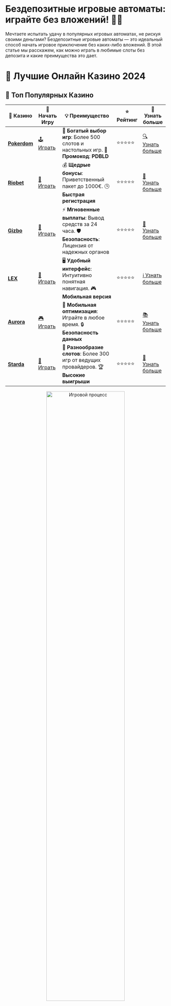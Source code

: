 # **Бездепозитные игровые автоматы: играйте без вложений! 🎰✨**

Мечтаете испытать удачу в популярных игровых автоматах, не рискуя своими деньгами? Бездепозитные игровые автоматы — это идеальный способ начать игровое приключение без каких-либо вложений. В этой статье мы расскажем, как можно играть в любимые слоты без депозита и какие преимущества это дает.

# 🎰 Лучшие Онлайн Казино 2024

## 🌟 Топ Популярных Казино

| 🎲 **Казино** | 🔗 **Начать Игру** | 💡 **Преимущество** | ⭐ **Рейтинг** | 🔗 **Узнать больше** |
|--------------|---------------------|---------------------|----------------|----------------------|
| [**Pokerdom**](https://brandplay.link/4k77v2yx) | [🕹️ Играть](https://brandplay.link/4k77v2yx) | 🎉 **Богатый выбор игр**: Более 500 слотов и настольных игр. 🎁 **Промокод**: **PDBLD** | ⭐⭐⭐⭐⭐ | [🔍 Узнать больше](https://brandplay.link/4k77v2yx) |
| [**Riobet**](https://brandplay.link/7xBLTPyj) | [🎰 Играть](https://brandplay.link/7xBLTPyj) | 💰 **Щедрые бонусы**: Приветственный пакет до 1000€. 🕒 **Быстрая регистрация** | ⭐⭐⭐⭐⭐ | [📖 Узнать больше](https://brandplay.link/7xBLTPyj) |
| [**Gizbo**](https://brandplay.link/bprXw4YV) | [🎲 Играть](https://brandplay.link/bprXw4YV) | ⚡ **Мгновенные выплаты**: Вывод средств за 24 часа. 🛡️ **Безопасность**: Лицензия от надежных органов | ⭐⭐⭐⭐⭐ | [📝 Узнать больше](https://brandplay.link/bprXw4YV) |
| [**LEX**](https://brandplay.link/zW4hdDFV) | [🤑 Играть](https://brandplay.link/zW4hdDFV) | 🖥️ **Удобный интерфейс**: Интуитивно понятная навигация. 🎮 **Мобильная версия** | ⭐⭐⭐⭐⭐ | [ℹ️ Узнать больше](https://brandplay.link/zW4hdDFV) |
| [**Aurora**](https://10trafic-stat2.com/click/668546556bcc6313411604bd/6766/13032/subaccount) | [🎮 Играть](https://10trafic-stat2.com/click/668546556bcc6313411604bd/6766/13032/subaccount) | 📱 **Мобильная оптимизация**: Играйте в любое время. 🔒 **Безопасность данных** | ⭐⭐⭐⭐⭐ | [📚 Узнать больше](https://10trafic-stat2.com/click/668546556bcc6313411604bd/6766/13032/subaccount) |
| [**Starda**](https://brandplay.link/fB7xwRFL) | [🎯 Играть](https://brandplay.link/fB7xwRFL) | 🎰 **Разнообразие слотов**: Более 300 игр от ведущих провайдеров. 🏆 **Высокие выигрыши** | ⭐⭐⭐⭐⭐ | [🔎 Узнать больше](https://brandplay.link/fB7xwRFL) |

<div align="center">
    <img src="https://i.pinimg.com/originals/87/9e/b9/879eb9354dd0699582408b68f2e253b2.gif" alt="Игровой процесс" width="70%">
</div>

## 💎 Лучшие Бонусы и Акции

| 🎲 **Казино** | 🔗 **Начать Игру** | 💡 **Преимущество** | ⭐ **Рейтинг** | 🔗 **Узнать больше** |
|--------------|---------------------|---------------------|----------------|----------------------|
| [**Kometa**](https://brandplay.link/8ZymQJV8) | [🎰 Играть](https://brandplay.link/8ZymQJV8) | 🎁 **Эксклюзивные бонусы**: Регулярные акции и промо. 🔄 **Программы лояльности** | ⭐⭐⭐⭐☆ | [🔍 Узнать больше](https://brandplay.link/8ZymQJV8) |
| [**R7**](https://brandplay.link/bMd3Yjsw) | [🕹️ Играть](https://brandplay.link/bMd3Yjsw) | 🕒 **Круглосуточная поддержка**: Всегда на связи. 💸 **Высокие лимиты** | ⭐⭐⭐⭐☆ | [📖 Узнать больше](https://brandplay.link/bMd3Yjsw) |
| [**7K**](https://brandplay.link/BvQyFShp) | [🎲 Играть](https://brandplay.link/BvQyFShp) | 🌟 **Эксклюзивные бонусы**: Только для VIP игроков. 🎉 **Сезонные акции** | ⭐⭐⭐⭐☆ | [📝 Узнать больше](https://brandplay.link/BvQyFShp) |
| [**Kent**](https://brandplay.link/Fv2WP3js) | [🤑 Играть](https://brandplay.link/Fv2WP3js) | 📈 **Высокий RTP**: Более 98%. 💼 **Профессиональная поддержка** | ⭐⭐⭐⭐☆ | [ℹ️ Узнать больше](https://brandplay.link/Fv2WP3js) |
| [**1Xslots**](https://brandplay.link/hSB1khtr) | [🎮 Играть](https://brandplay.link/hSB1khtr) | 🎉 **Множество акций**: Еженедельные бонусы и турниры. 🛡️ **Безопасность** | ⭐⭐⭐⭐☆ | [📚 Узнать больше](https://brandplay.link/hSB1khtr) |
| [**Gama**](https://brandplay.link/j6NMKsDz) | [🎯 Играть](https://brandplay.link/j6NMKsDz) | 🔍 **Интуитивный интерфейс**: Легкость использования. 🏅 **Престижные турниры** | ⭐⭐⭐⭐☆ | [🔎 Узнать больше](https://brandplay.link/j6NMKsDz) |

<div align="center">
    <img src="https://i.pinimg.com/originals/87/9e/b9/879eb9354dd0699582408b68f2e253b2.gif" alt="Игровой процесс" width="70%">
</div>

## 🚀 Быстрые Выигрыши и Поддержка

| 🎲 **Казино** | 🔗 **Начать Игру** | 💡 **Преимущество** | ⭐ **Рейтинг** | 🔗 **Узнать больше** |
|--------------|---------------------|---------------------|----------------|----------------------|
| [**Onion**](https://brandplay.link/zBGRVpQ9) | [🎰 Играть](https://brandplay.link/zBGRVpQ9) | 🤑 **Низкие ставки**: Идеально для начинающих. 🔄 **Быстрые выводы** | ⭐⭐⭐⭐☆ | [🔍 Узнать больше](https://brandplay.link/zBGRVpQ9) |
| [**Чемпион**](https://temon-gter.cfd/go/lRq?p80412p304504pcc44t17455) | [🕹️ Играть](https://temon-gter.cfd/go/lRq?p80412p304504pcc44t17455) | 🏅 **Лояльная программа**: Награды за активность. 🎁 **Ежемесячные бонусы** | ⭐⭐⭐⭐☆ | [📖 Узнать больше](https://temon-gter.cfd/go/lRq?p80412p304504pcc44t17455) |
| [**Vavada**](https://vavadapartner.pro/?promo=ea5c9275-6854-4505-94fc-95ab18221945-linkb2) | [🎲 Играть](https://vavadapartner.pro/?promo=ea5c9275-6854-4505-94fc-95ab18221945-linkb2) | 🚀 **Быстрая регистрация**: Начните играть мгновенно. 🔐 **Безопасные транзакции** | ⭐⭐⭐⭐☆ | [📝 Узнать больше](https://vavadapartner.pro/?promo=ea5c9275-6854-4505-94fc-95ab18221945-linkb2) |
| [**Friends**](https://gofriends.kim/linkb2) | [🤑 Играть](https://gofriends.kim/linkb2) | 🤝 **Социальные игры**: Играйте с друзьями. 🌐 **Мультиплатформенность** | ⭐⭐⭐⭐☆ | [ℹ️ Узнать больше](https://gofriends.kim/linkb2) |
| [**1WIN**](https://brandplay.link/smXVpBbG) | [🎮 Играть](https://brandplay.link/smXVpBbG) | 🏆 **Спортивные ставки**: Широкий выбор видов спорта. 💵 **Высокие коэффициенты** | ⭐⭐⭐⭐☆ | [📚 Узнать больше](https://brandplay.link/smXVpBbG) |
| [**Drip**](https://drp-ircp01.com/c07e6a3db) | [🎯 Играть](https://drp-ircp01.com/c07e6a3db) | 🌐 **Инновационные игры**: Новейшие игровые технологии. 🛡️ **Высокая безопасность** | ⭐⭐⭐⭐☆ | [🔎 Узнать больше](https://drp-ircp01.com/c07e6a3db) |
| [**JoyCasino**](https://rpc30.call2me.pro/?/ru/registration?apkpop=0&partner=p24970p3291217pc98f) | [🎰 Играть](https://rpc30.call2me.pro/?/ru/registration?apkpop=0&partner=p24970p3291217pc98f) | 🎁 **Приятные бонусы**: Ежедневные акции и подарки. 🕹️ **Разнообразие игр** | ⭐⭐⭐⭐☆ | [🔍 Узнать больше](https://rpc30.call2me.pro/?/ru/registration?apkpop=0&partner=p24970p3291217pc98f) |

<div align="center">
    <img src="https://i.pinimg.com/originals/87/9e/b9/879eb9354dd0699582408b68f2e253b2.gif" alt="Игровой процесс" width="70%">
</div>
---

✨ **Выбирайте лучшее казино для себя и наслаждайтесь игрой! Удачи!** ✨
![Бездепозитные игровые автоматы](https://i.pinimg.com/originals/a9/29/6e/a9296ea1cf6a7c20a985e593451f0323.png)

## Что такое бездепозитные игровые автоматы? 🎮

**Бездепозитные игровые автоматы** — это слоты, в которых игрок может участвовать без необходимости вносить деньги на счет. Вместо этого казино предоставляет бонусные средства или бесплатные вращения (фриспины), которые можно использовать для игры.

Этот вариант особенно привлекательный для новичков, так как позволяет начать играть и выигрывать, не рискуя собственными средствами. В отличие от обычных автоматов, где необходимо делать ставки на свои деньги, бездепозитные автоматы предоставляют возможность испытать удачу без финансовых вложений.

## Как получить доступ к бездепозитным игровым автоматам? 🏆

Чтобы начать играть в бездепозитные игровые автоматы, необходимо выполнить несколько простых шагов. Вот основные способы, как это можно сделать:

### 1. **Регистрация в казино** 📲
Часто бездепозитные бонусы для игры в автоматы предлагаются новым пользователям после регистрации. После подтверждения аккаунта игроки могут получить бесплатные вращения или бонусные деньги для ставок.

### 2. **Подписка на промо-акции** 🎟️
Некоторые казино предлагают бездепозитные бонусы за подписку на рассылку или участие в специальных акциях. Это позволяет игрокам получить фриспины или бонусные средства для игры в автоматах.

### 3. **Промокоды и бонусные предложения** 🔑
Иногда казино распространяет уникальные промокоды, которые можно ввести при регистрации или на странице бонусов для получения бездепозитных бонусов на игровые автоматы.

### 4. **Лояльность и бонусы для активных игроков** 💎
Некоторые онлайн-казино предоставляют бездепозитные бонусы своим постоянным пользователям в рамках программ лояльности или специальных предложений для возвращающихся игроков.

## Виды бездепозитных бонусов для игровых автоматов 💸

Бездепозитные бонусы для игровых автоматов могут быть разных типов. Вот наиболее распространенные:

### 1. **Бесплатные фриспины (Free Spins)** 🎰
Этот бонус позволяет игрокам бесплатно вращать барабаны на популярных слотах. Выигрыши, полученные с фриспинов, могут быть выведены после выполнения условий отыгрыша (вейджера).

### 2. **Бонусные деньги (Bonus Cash)** 💰
Вместо бесплатных вращений казино может предложить бонусные деньги, которые игрок может использовать для ставок на любых доступных автоматах. Все выигрыши, полученные с этих средств, обычно подлежат отыгрышу.

### 3. **Бонусы без депозита за активацию аккаунта** 🎁
Некоторые казино предоставляют бонусы просто за создание нового аккаунта. Эти бонусы могут быть использованы для игры на бездепозитных слотах.

## Как использовать бездепозитные бонусы на игровых автоматах? 🎮

Чтобы извлечь максимальную выгоду из бездепозитных бонусов, важно соблюдать несколько простых рекомендаций:

### 1. **Изучите условия бонуса** 📜
Прежде чем начать играть с бездепозитными бонусами, обязательно ознакомьтесь с условиями их получения и использования. Важно знать, какие требования по отыгрышу (вейджер) предъявляются к полученному бонусу, и как быстро его нужно использовать.

### 2. **Выбирайте слоты с выгодными условиями** 🎰
Некоторые игровые автоматы могут иметь более низкие требования по отыгрышу бонуса. Выбирайте такие слоты, чтобы быстрее отыграть бонус и вывести выигрыш.

### 3. **Не забывайте про ограничения на вывод** 💵
В каждом казино могут быть ограничения на максимальную сумму, которую можно вывести с бездепозитных бонусов. Прежде чем начать играть, убедитесь, что вы ознакомились с этими лимитами.

### 4. **Следите за сроками действия бонуса** ⏳
Бонусы могут иметь срок действия, поэтому важно использовать их до того, как они истекут. Это поможет вам избежать потери бонусных средств.

## Преимущества бездепозитных игровых автоматов 🎉

### 1. **Нет финансовых рисков** 💸
Вы можете играть и выигрывать, не рискуя собственными деньгами. Это особенно полезно для новичков, которые хотят познакомиться с игровыми автоматами, не вкладывая средства.

### 2. **Шанс на реальный выигрыш** 🏆
Выигрыш, полученный с бездепозитных бонусов, можно вывести, если выполнены все условия. Это дает игрокам шанс на реальный доход без первоначальных вложений.

### 3. **Опыт игры в различные слоты** 🎮
Бездепозитные бонусы позволяют попробовать различные игровые автоматы, что дает возможность подобрать для себя наиболее интересные и выгодные слоты.

### 4. **Участие в акциях и бонусных программах** 🎁
Бездепозитные бонусы — это не только шанс поиграть бесплатно, но и возможность участвовать в различных акциях и конкурсах, что делает игровой процесс еще более увлекательным.

## Заключение: Бездепозитные игровые автоматы — шанс на удачу без риска! 🎰💰

Бездепозитные игровые автоматы — это уникальная возможность испытать удачу, не рискуя собственными средствами. Это отличный старт для новичков, а также прекрасный шанс для опытных игроков проверить новые слоты и получить реальные выигрыши без вложений. Главное — тщательно изучить условия бонусов и выбирать казино с прозрачными правилами. Удачи в игре и больших выигрышей! 🎉💵
